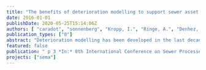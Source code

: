 ```yaml
---
title: "The benefits of deterioration modelling to support sewer asset management strategies"
date: 2016-01-01
publishDate: 2020-05-25T15:14:06Z
authors: [ "caradot", "sonnenberg", "Kropp, I.", "Ringe, A.", "Denhez, S.", "Hartmann, A.", "rouault" ]
publication_types: ["0"]
abstract: "Deterioration modelling has been developed in the last decades to support operators and municipalities in defining mid-long term asset management strategies with limited availability of sewer condition data (CCTV). Modelling can help validating and showing the viability of current strategies or provide information to justify the relevance of additional investments and expenditures. Several modelling approaches are now available but not commonly used by sewer operators and municipalities to support strategies mainly because of the lack of real scale demonstration of the tangible benefits provided. Indeed, most of these models fail to show that they can adequately forecast future conditions (Ana and Bauwens, 2010; Scheidegger et al., 2011; WERF, 2012)."
featured: false
publication: " p 3 *In:* 8th International Conference on Sewer Processes and Networks. Rotterdam, The Netherlands. 31 August – 2 September 2016"
projects: ["sema"]
---
```


